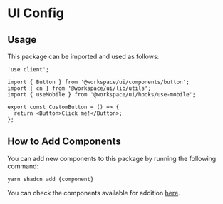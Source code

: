 # UI Config

## Usage

This package can be imported and used as follows:

```tsx
'use client';

import { Button } from '@workspace/ui/components/button';
import { cn } from '@workspace/ui/lib/utils';
import { useMobile } from '@workspace/ui/hooks/use-mobile';

export const CustomButton = () => {
  return <Button>Click me!</Button>;
};
```

## How to Add Components

You can add new components to this package by running the following command:

```bash
yarn shadcn add {component}
```

You can check the components available for addition [here](https://ui.shadcn.com/docs/components).
